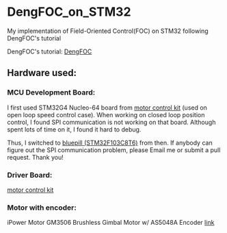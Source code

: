 # DengFOC_on_STM32
My implementation of Field-Oriented Control(FOC) on STM32 following DengFOC's tutorial 

DengFOC's tutorial: [DengFOC](http://dengfoc.com/#/)


## Hardware used: 

### MCU Development Board: 

I first used STM32G4 Nucleo-64 board from [motor control kit](https://www.st.com/en/evaluation-tools/p-nucleo-ihm03.html) (used on open loop speed control case). When working on closed loop position control, I found SPI communication is not working on that board. Although spent lots of time on it, I found it hard to debug. 

Thus, I switched to [bluepill (STM32F103C8T6)](https://stm32-base.org/boards/STM32F103C8T6-Blue-Pill.html) from then. If anybody can figure out the SPI communication problem, please Email me or submit a pull request. Thank you!


### Driver Board: 

[motor control kit](https://www.st.com/en/evaluation-tools/p-nucleo-ihm03.html)


### Motor with encoder: 

iPower Motor GM3506 Brushless Gimbal Motor w/ AS5048A Encoder [link](https://www.robotshop.com/products/ipower-motor-gm3506-brushless-gimbal-motor-w-as5048a-encoder)

